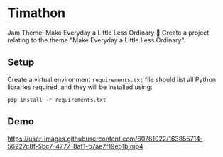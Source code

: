 # Timathon

Jam Theme: Make Everyday a Little Less Ordinary 👏
Create a project relating to the theme "Make Everyday a Little Less Ordinary".


## Setup

Create a virtual environment  `requirements.txt` file should list all Python libraries required, and they will be installed using:

```
pip install -r requirements.txt
```

## Demo


https://user-images.githubusercontent.com/60781022/163855714-56227c8f-5bc7-4777-8af1-b7ae7f19eb1b.mp4


